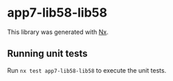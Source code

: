 # app7-lib58-lib58

This library was generated with [Nx](https://nx.dev).

## Running unit tests

Run `nx test app7-lib58-lib58` to execute the unit tests.
